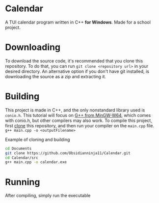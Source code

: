 # Calendar
A TUI calendar program written in C++ **for Windows**. Made for a school project.

# Downloading
To download the source code, it's recommended that you clone this repository.
To do that, you can run `git clone <repository url>` in your desired directory.
An alternative option if you don't have git installed, is downloading the source as a zip and extracting it.

# Building
This project is made in C++, and the only nonstandard library used is `conio.h`.
This tutorial will focus on [G++ from MinGW-W64](https://github.com/niXman/mingw-builds-binaries/releases), which comes with conio.h, but other compilers may also work.
To compile this project, first [clone]() this repository, and then run your compiler on the `main.cpp` file.
`g++ main.cpp -o <outputFilename>`

Example of cloning and building
```sh
cd Documents
git clone https://github.com/Obsidianninja11/Calendar.git
cd Calendar/src
g++ main.cpp -o calendar.exe
```

# Running
After compiling, simply run the executable
